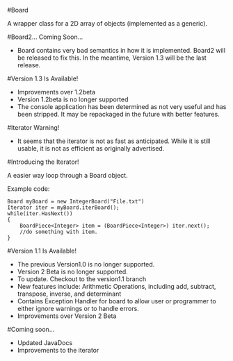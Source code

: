 #Board

A wrapper class for a 2D array of objects (implemented as a generic). 

#Board2... Coming Soon...

* Board contains very bad semantics in how it is implemented. Board2 will be released to fix this. In the meantime, Version 1.3 will be the last release. 

#Version 1.3 Is Available!

* Improvements over 1.2beta
* Version 1.2beta is no longer supported
* The console application has been determined as not very useful and has been stripped. It may be repackaged in the future with better features.

#Iterator Warning!

* It seems that the iterator is not as fast as anticipated. While it is still usable, it is not as efficient as originally advertised.


#Introducing the Iterator!

A easier way loop through a Board object.

Example code:

```
Board myBoard = new IntegerBoard("File.txt")
Iterator iter = myBoard.iterBoard();
while(iter.HasNext())
{
	BoardPiece<Integer> item = (BoardPiece<Integer>) iter.next();
	//do something with item.
}
```

#Version 1.1 Is Available!

* The previous Version1.0 is no longer supported.
* Version 2 Beta is no longer supported.
* To update. Checkout to the version1.1 branch
* New features include: Arithmetic Operations, including add, subtract, transpose, inverse, and determinant
* Contains Exception Handler for board to allow user or programmer to either ignore warnings or to handle errors.
* Improvements over Version 2 Beta

#Coming soon...

* Updated JavaDocs
* Improvements to the iterator
